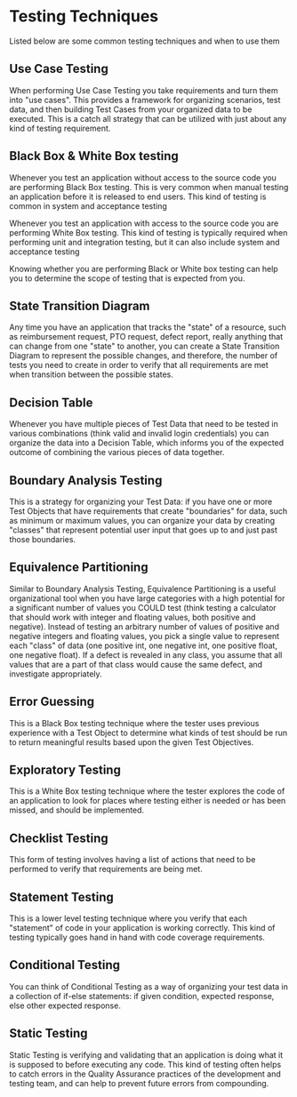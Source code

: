 # Testing Techniques
Listed below are some common testing techniques and when to use them

## Use Case Testing
When performing Use Case Testing you take requirements and turn them into "use cases". This provides a framework for organizing scenarios, test data, and then building Test Cases from your organized data to be executed. This is a catch all strategy that can be utilized with just about any kind of testing requirement. 

## Black Box & White Box testing
Whenever you test an application without access to the source code you are performing Black Box testing. This is very common when manual testing an application before it is released to end users. This kind of testing is common in system and acceptance testing

Whenever you test an application with access to the source code you are performing White Box testing. This kind of testing is typically required when performing unit and integration testing, but it can also include system and acceptance testing

Knowing whether you are performing Black or White box testing can help you to determine the scope of testing that is expected from you.

## State Transition Diagram
Any time you have an application that tracks the "state" of a resource, such as reimbursement request, PTO request, defect report, really anything that can change from one "state" to another, you can create a State Transition Diagram to represent the possible changes, and therefore, the number of tests you need to create in order to verify that all requirements are met when transition between the possible states. 

## Decision Table
Whenever you have multiple pieces of Test Data that need to be tested in various combinations (think valid and invalid login credentials) you can organize the data into a Decision Table, which informs you of the expected outcome of combining the various pieces of data together.

## Boundary Analysis Testing
This is a strategy for organizing your Test Data: if you have one or more Test Objects that have requirements that create "boundaries" for data, such as minimum or maximum values, you can organize your data by creating "classes" that represent potential user input that goes up to and just past those boundaries. 

## Equivalence Partitioning
Similar to Boundary Analysis Testing, Equivalence Partitioning is a useful organizational tool when you have large categories with a high potential for a significant number of values you COULD test (think testing a calculator that should work with integer and floating values, both positive and negative). Instead of testing an arbitrary number of values of positive and negative integers and floating values, you pick a single value to represent each "class" of data (one positive int, one negative int, one positive float, one negative float). If a defect is revealed in any class, you assume that all values that are a part of that class would cause the same defect, and investigate appropriately.

## Error Guessing
This is a Black Box testing technique where the tester uses previous experience with a Test Object to determine what kinds of test should be run to return meaningful results based upon the given Test Objectives.

## Exploratory Testing
This is a White Box testing technique where the tester explores the code of an application to look for places where testing either is needed or has been missed, and should be implemented. 

## Checklist Testing
This form of testing involves having a list of actions that need to be performed to verify that requirements are being met.

## Statement Testing
This is a lower level testing technique where you verify that each "statement" of code in your application is working correctly. This kind of testing typically goes hand in hand with code coverage requirements.

## Conditional Testing
You can think of Conditional Testing as a way of organizing your test data in a collection of if-else statements: if given condition, expected response, else other expected response.

## Static Testing
Static Testing is verifying and validating that an application is doing what it is supposed to before executing any code. This kind of testing often helps to catch errors in the Quality Assurance practices of the development and testing team, and can help to prevent future errors from compounding.
